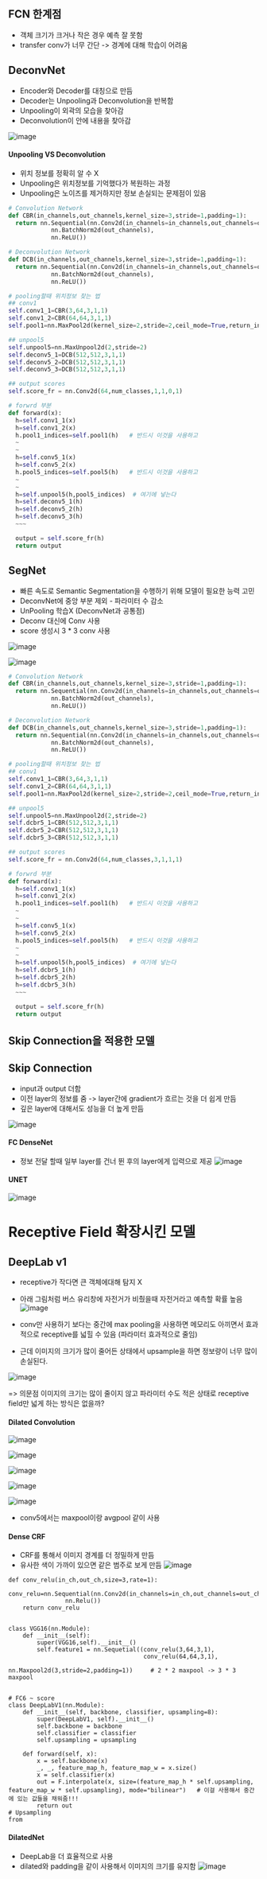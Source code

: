 ## FCN 한계점
* 객체 크기가 크거나 작은 경우 예측 잘 못함
* transfer conv가 너무 간단 -> 경계에 대해 학습이 어려움

## DeconvNet
* Encoder와 Decoder를 대칭으로 만듬
* Decoder는 Unpooling과 Deconvolution을 반복함
* Unpooling이 외곽의 모습을 찾아감
* Deconvolution이 안에 내용을 찾아감

![image](https://user-images.githubusercontent.com/63588046/165057596-8d41a6eb-f7ec-4f5a-a9cc-c310ce212019.png)

#### Unpooling VS Deconvolution
* 위치 정보를 정확히 알 수 X
* Unpooling은 위치정보를 기억했다가 복원하는 과정
* Unpooling은 노이즈를 제거하지만 정보 손실되는 문제점이 있음


```python
# Convolution Network
def CBR(in_channels,out_channels,kernel_size=3,stride=1,padding=1):
  return nn.Sequential(nn.Conv2d(in_channels=in_channels,out_channels=out_channels,kernel_size=kernel_size,stride=stride,padding=padding),
            nn.BatchNorm2d(out_channels),
            nn.ReLU())

# Deconvolution Network
def DCB(in_channels,out_channels,kernel_size=3,stride=1,padding=1):
  return nn.Sequential(nn.Conv2d(in_channels=in_channels,out_channels=out_channels,kernel_size=kernel_size,stride=stride,padding=padding),
            nn.BatchNorm2d(out_channels),
            nn.ReLU())

# pooling할때 위치정보 찾는 법
## conv1
self.conv1_1=CBR(3,64,3,1,1)
self.conv1_2=CBR(64,64,3,1,1)
self.pool1=nn.MaxPool2d(kernel_size=2,stride=2,ceil_mode=True,return_indices=True)   # retrun_indices=True 여서 위치 정보를 저장해놈

## unpool5
self.unpool5=nn.MaxUnpool2d(2,stride=2)
self.deconv5_1=DCB(512,512,3,1,1)
self.deconv5_2=DCB(512,512,3,1,1)
self.deconv5_3=DCB(512,512,3,1,1)

## output scores
self.score_fr = nn.Conv2d(64,num_classes,1,1,0,1)

# forwrd 부분
def forward(x):
  h=self.conv1_1(x)
  h=self.conv1_2(x)
  h.pool1_indices=self.pool1(h)   # 반드시 이것을 사용하고
  ~
  ~
  h=self.conv5_1(x)
  h=self.conv5_2(x)
  h.pool5_indices=self.pool5(h)   # 반드시 이것을 사용하고
  ~
  ~
  h=self.unpool5(h,pool5_indices)  # 여기에 넣는다
  h=self.deconv5_1(h)
  h=self.deconv5_2(h)
  h=self.deconv5_3(h)
  ~~~

  output = self.score_fr(h)
  return output
```


## SegNet
* 빠른 속도로 Semantic Segmentation을 수행하기 위해 모델이 필요한 능력 고민
* DeconvNet에 중앙 부분 제외 - 파라미터 수 감소
* UnPooling 학습X (DeconvNet과 공통점)
* Deconv 대신에 Conv 사용
* score 생성시 3 * 3 conv 사용


![image](https://user-images.githubusercontent.com/63588046/165115038-17d1d5b8-f341-4295-ba18-397ff1a777f1.png)

![image](https://user-images.githubusercontent.com/63588046/165115818-102462f7-eb30-4920-8c19-61b92ddc4d7c.png)


```python
# Convolution Network
def CBR(in_channels,out_channels,kernel_size=3,stride=1,padding=1):
  return nn.Sequential(nn.Conv2d(in_channels=in_channels,out_channels=out_channels,kernel_size=kernel_size,stride=stride,padding=padding),
            nn.BatchNorm2d(out_channels),
            nn.ReLU())

# Deconvolution Network
def DCB(in_channels,out_channels,kernel_size=3,stride=1,padding=1):
  return nn.Sequential(nn.Conv2d(in_channels=in_channels,out_channels=out_channels,kernel_size=kernel_size,stride=stride,padding=padding),
            nn.BatchNorm2d(out_channels),
            nn.ReLU())

# pooling할때 위치정보 찾는 법
## conv1
self.conv1_1=CBR(3,64,3,1,1)
self.conv1_2=CBR(64,64,3,1,1)
self.pool1=nn.MaxPool2d(kernel_size=2,stride=2,ceil_mode=True,return_indices=True)   # retrun_indices=True 여서 위치 정보를 저장해놈

## unpool5
self.unpool5=nn.MaxUnpool2d(2,stride=2)
self.dcbr5_1=CBR(512,512,3,1,1)
self.dcbr5_2=CBR(512,512,3,1,1)
self.dcbr5_3=CBR(512,512,3,1,1)

## output scores
self.score_fr = nn.Conv2d(64,num_classes,3,1,1,1)

# forwrd 부분
def forward(x):
  h=self.conv1_1(x)
  h=self.conv1_2(x)
  h.pool1_indices=self.pool1(h)   # 반드시 이것을 사용하고
  ~
  ~
  h=self.conv5_1(x)
  h=self.conv5_2(x)
  h.pool5_indices=self.pool5(h)   # 반드시 이것을 사용하고
  ~
  ~
  h=self.unpool5(h,pool5_indices)  # 여기에 넣는다
  h=self.dcbr5_1(h)
  h=self.dcbr5_2(h)
  h=self.dcbr5_3(h)
  ~~~

  output = self.score_fr(h)
  return output
```


## Skip Connection을 적용한 모델
## Skip Connection
* input과 output 더함
* 이전 layer의 정보를 줌 -> layer간에 gradient가 흐르는 것을 더 쉽게 만듬
* 깊은 layer에 대해서도 성능을 더 높게 만듬

![image](https://user-images.githubusercontent.com/63588046/165116037-fcea40cd-a2e7-4158-89bf-a7424f8204fe.png)


#### FC DenseNet
* 정보 전달 할때 일부 layer를 건너 뛴 후의 layer에게 입력으로 제공
![image](https://user-images.githubusercontent.com/63588046/165138449-c761dfb0-5638-44c2-832d-d8c528f38071.png)


#### UNET
![image](https://user-images.githubusercontent.com/63588046/165138627-a18df7f4-82cb-428d-bd42-2d5b549a83f3.png)


# Receptive Field 확장시킨 모델
## DeepLab v1
* receptive가 작다면 큰 객체에대해 탐지 X
* 아래 그림처럼 버스 유리창에 자전거가 비췄을때 자전거라고 예측할 확률 높음
![image](https://user-images.githubusercontent.com/63588046/165139031-ca0ea105-e1d2-4e5b-8041-7c7cef58c398.png)

* conv만 사용하기 보다는 중간에 max pooling을 사용하면 메모리도 아끼면서 효과적으로 receptive를 넓힐 수 있음 (파라미터 효과적으로 줄임)
* 근데 이미지의 크기가 많이 줄어든 상태에서 upsample을 하면 정보량이 너무 많이 손실된다.


![image](https://user-images.githubusercontent.com/63588046/165139405-b56325cf-de81-45c2-ba4e-99ff7f5f3965.png)

=> 의문점 이미지의 크기는 많이 줄이지 않고 파라미터 수도 적은 상태로 receptive field만 넓게 하는 방식은 없을까?

#### Dilated Convolution

![image](https://user-images.githubusercontent.com/63588046/165140049-b57a3381-e311-4a20-9e61-f0c3ab1fbe08.png)

![image](https://user-images.githubusercontent.com/63588046/165140210-60d81fde-28fc-4342-b21e-93d58d2927d3.png)

![image](https://user-images.githubusercontent.com/63588046/165140398-6f7e0286-4e10-4a7b-8239-45dbf24aefff.png)

![image](https://user-images.githubusercontent.com/63588046/165140576-8fb3d2e2-df6b-490a-b8fd-a3e8aa8c77b5.png)

![image](https://user-images.githubusercontent.com/63588046/165208690-97c3b566-28dd-41f5-b9f2-192901c07bf0.png)


* conv5에서는 maxpool이랑 avgpool 같이 사용

#### Dense CRF
* CRF를 통해서 이미지 경계를 더 정밀하게 만듬
* 유사한 색이 가까이 있으면 같은 범주로 보게 만듬
![image](https://user-images.githubusercontent.com/63588046/165210810-ac213797-85dd-4f2e-aa4e-38fa7b6e8d88.png)


```pytorch
def conv_relu(in_ch,out_ch,size=3,rate=1):
    conv_relu=nn.Sequential(nn.Conv2d(in_channels=in_ch,out_channels=out_ch,kernel_size=3,stride=1,padding=rate,dilation=rate),
                nn.Relu())
    return conv_relu
    
    
class VGG16(nn.Module):
    def __init__(self):
        super(VGG16,self).__init__()
        self.feature1 = nn.Sequetial((conv_relu(3,64,3,1),
                                      conv_relu(64,64,3,1),
                                      nn.Maxpool2d(3,stride=2,padding=1))     # 2 * 2 maxpool -> 3 * 3 maxpool
   

# FC6 ~ score
class DeepLabV1(nn.Module):
    def __init__(self, backbone, classifier, upsampling=8):
        super(DeepLabV1, self).__init__()
        self.backbone = backbone
        self.classifier = classifier
        self.upsampling = upsampling

    def forward(self, x):
        x = self.backbone(x)
        _, _, feature_map_h, feature_map_w = x.size()
        x = self.classifier(x)
        out = F.interpolate(x, size=(feature_map_h * self.upsampling, feature_map_w * self.upsampling), mode="bilinear")   # 이걸 사용해서 중간에 있는 값들을 채워줌!!!
        return out
# Upsampling
from 

```

#### DilatedNet
* DeepLab을 더 효율적으로 사용
* dilated와 padding을 같이 사용해서 이미지의 크기를 유지함
![image](https://user-images.githubusercontent.com/63588046/165211122-7b344206-1ef3-49b2-ab76-95aa1e7490ef.png)


